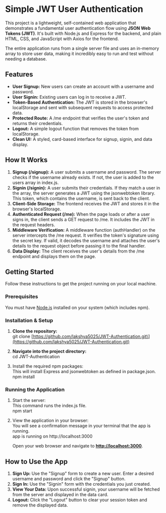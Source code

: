 # **Simple JWT User Authentication**

This project is a lightweight, self-contained web application that demonstrates a fundamental user authentication flow using **JSON Web Tokens (JWT)**. It's built with Node.js and Express for the backend, and plain HTML, CSS, and JavaScript with Axios for the frontend.

The entire application runs from a single server file and uses an in-memory array to store user data, making it incredibly easy to run and test without needing a database.

## **Features**

* **User Signup:** New users can create an account with a username and password.  
* **User Signin:** Existing users can log in to receive a JWT.  
* **Token-Based Authentication:** The JWT is stored in the browser's localStorage and sent with subsequent requests to access protected data.  
* **Protected Route:** A /me endpoint that verifies the user's token and returns their credentials.  
* **Logout:** A simple logout function that removes the token from localStorage.  
* **Clean UI:** A styled, card-based interface for signup, signin, and data display.

## **How It Works**

1. **Signup (/signup):** A user submits a username and password. The server checks if the username already exists. If not, the user is added to the users array in index.js.  
2. **Signin (/signin):** A user submits their credentials. If they match a user in the array, the server generates a JWT using the jsonwebtoken library. This token, which contains the username, is sent back to the client.  
3. **Client-Side Storage:** The frontend receives the JWT and stores it in the browser's localStorage.  
4. **Authenticated Request (/me):** When the page loads or after a user signs in, the client sends a GET request to /me. It includes the JWT in the request headers.  
5. **Middleware Verification:** A middleware function (authHandler) on the server intercepts the /me request. It verifies the token's signature using the secret key. If valid, it decodes the username and attaches the user's details to the request object before passing it to the final handler.  
6. **Data Display:** The client receives the user's details from the /me endpoint and displays them on the page.

## **Getting Started**

Follow these instructions to get the project running on your local machine.

### **Prerequisites**

You must have [Node.js](https://nodejs.org/) installed on your system (which includes npm).

### **Installation & Setup**

1. **Clone the repository:**  
   git clone \[https://github.com/lakshya5025/JWT-Authentication.git\](https://github.com/lakshya5025/JWT-Authentication.git)

2. **Navigate into the project directory:**  
   cd JWT-Authentication

3. Install the required npm packages:  
   This will install Express and jsonwebtoken as defined in package.json.  
   npm install

### **Running the Application**

1. Start the server:  
   This command runs the index.js file.  
   npm start

2. View the application in your browser:  
   You will see a confirmation message in your terminal that the app is running.  
   app is running on http://localhost:3000

   Open your web browser and navigate to [**http://localhost:3000**](https://www.google.com/search?q=http://localhost:3000).

## **How to Use the App**

1. **Sign Up:** Use the "Signup" form to create a new user. Enter a desired username and password and click the "Signup" button.  
2. **Sign In:** Use the "Signin" form with the credentials you just created.  
3. **View Your Data:** Upon successful signin, your username will be fetched from the server and displayed in the data card.  
4. **Logout:** Click the "Logout" button to clear your session token and remove the displayed data.
